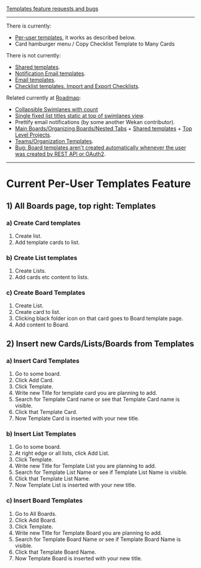 [Templates feature requests and bugs](https://github.com/wekan/wekan/issues?q=is%3Aissue+is%3Aopen+templates+label%3AFeature%3ATemplates)

***
There is currently:
- [Per-user templates](https://github.com/wekan/wekan/issues/2209), it works as described below.
- Card hamburger menu / Copy Checklist Template to Many Cards

There is not currently:
- [Shared templates](https://github.com/wekan/wekan/issues/2209).
- [Notification Email templates](https://github.com/wekan/wekan/issues/2148).
- [Email templates](https://github.com/wekan/wekan/issues/2022).
- [Checklist templates. Import and Export Checklists](https://github.com/wekan/wekan/issues/904).

Related currently at [Roadmap](https://boards.wekan.team/b/D2SzJKZDS4Z48yeQH/wekan-open-source-kanban-board-with-mit-license):
- [Collapsible Swimlanes with count](https://github.com/wekan/wekan/issues/2804)
- [Single fixed list titles static at top of swimlanes view](https://github.com/wekan/wekan/issues/2805).
- Prettify email notifications (by some another Wekan contributor).
- [Main Boards/Organizing Boards/Nested Tabs](https://github.com/wekan/wekan/issues/2796) + [Shared templates](https://github.com/wekan/wekan/issues/2209) + [Top Level Projects](https://github.com/wekan/wekan/issues/641).
- [Teams/Organization Templates](https://github.com/wekan/wekan/issues/802).
- [Bug: Board templates aren't created automatically whenever the user was created by REST API or OAuth2](https://github.com/wekan/wekan/issues/2339).


***

# Current Per-User Templates Feature

## 1) All Boards page, top right: Templates

### a) Create Card templates

1. Create list.
2. Add template cards to list.

### b) Create List templates

1. Create Lists.
2. Add cards etc content to lists.

### c) Create Board Templates

1. Create List.
2. Create card to list.
3. Clicking black folder icon on that card goes to Board template page.
4. Add content to Board.

## 2) Insert new Cards/Lists/Boards from Templates

### a) Insert Card Templates

1. Go to some board.
2. Click Add Card.
3. Click Template.
5. Write new Title for template card you are planning to add.
4. Search for Template Card name or see that Template Card name is visible.
6. Click that Template Card.
7. Now Template Card is inserted with your new title.

### b) Insert List Templates

1. Go to some board.
2. At right edge or all lists, click Add List.
3. Click Template.
4. Write new Title for Template List you are planning to add.
5. Search for Template List Name or see if Template List Name is visible.
6. Click that Template List Name.
7. Now Template List is inserted with your new title.

### c) Insert Board Templates

1. Go to All Boards.
2. Click Add Board.
3. Click Template.
4. Write new Title for Template Board you are planning to add.
5. Search for Template Board Name or see if Template Board Name is visible.
6. Click that Template Board Name.
7. Now Template Board is inserted with your new title.